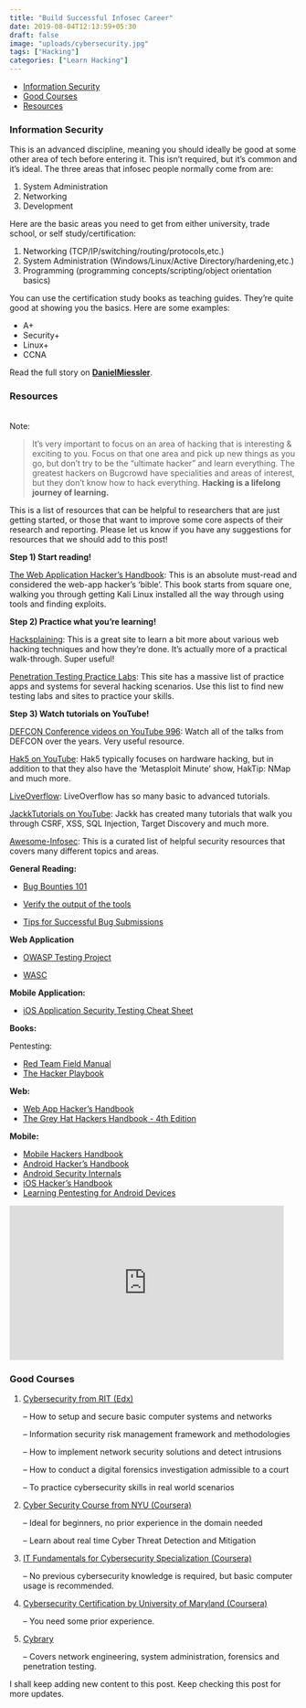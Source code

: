```yaml
---
title: "Build Successful Infosec Career"
date: 2019-08-04T12:13:59+05:30
draft: false
image: "uploads/cybersecurity.jpg"
tags: ["Hacking"]
categories: ["Learn Hacking"]
---
```


- [Information Security](#information-security)
- [Good Courses](#best-courses)
- [Resources](#resources)



### Information Security
This is an advanced discipline, meaning you should ideally be good at some other area of tech before entering it. This isn’t required, but it’s common and it’s ideal. The three areas that infosec people normally come from are:

1. System Administration
2. Networking
3. Development

Here are the basic areas you need to get from either university, trade school, or self study/certification:

1. Networking (TCP/IP/switching/routing/protocols,etc.)
2. System Administration (Windows/Linux/Active Directory/hardening,etc.)
3. Programming (programming concepts/scripting/object orientation basics)

You can use the certification study books as teaching guides. They’re quite good at showing you the basics. Here are some examples:

- A+
- Security+
- Linux+
- CCNA

Read the full story on **[DanielMiessler](http://danielmiessler.com/blog/build-successful-infosec-career/)**.

### Resources
<br>
Note:

> It’s very important to focus on an area of hacking that is interesting & exciting to you. Focus on that one area and pick up new things as you go, but don’t try to be the “ultimate hacker” and learn everything. The greatest hackers on Bugcrowd have specialities and areas of interest, but they don’t know how to hack everything.
<b>Hacking is a lifelong journey of learning.</b>

This is a list of resources that can be helpful to researchers that are just getting started, or those that want to improve some core aspects of their research and reporting. Please let us know if you have any suggestions for resources that we should add to this post!

<b>Step 1) Start reading!</b>

[The Web Application Hacker’s Handbook](https://portswigger.net/web-security): This is an absolute must-read and considered the web-app hacker’s ‘bible’. This book starts from square one, walking you through getting Kali Linux installed all the way through using tools and finding exploits.

<b>Step 2) Practice what you’re learning!</b>

[Hacksplaining](https://www.hacksplaining.com/exercises): This is a great site to learn a bit more about various web hacking techniques and how they’re done. It’s actually more of a practical walk-through. Super useful!

[Penetration Testing Practice Labs](http://www.amanhardikar.com/mindmaps/Practice.html): This site has a massive list of practice apps and systems for several hacking scenarios. Use this list to find new testing labs and sites to practice your skills.

<b>Step 3) Watch tutorials on YouTube!</b>

[DEFCON Conference videos on YouTube 996](https://www.youtube.com/user/DEFCONConference/videos):
Watch all of the talks from DEFCON over the years. Very useful resource.

[Hak5 on YouTube](https://www.youtube.com/user/Hak5Darren/playlists):
Hak5 typically focuses on hardware hacking, but in addition to that they also have the ‘Metasploit Minute’ show, HakTip: NMap and much more.

[LiveOverflow](https://www.youtube.com/channel/UClcE-kVhqyiHCcjYwcpfj9w):
LiveOverflow has so many basic to advanced tutorials.

[JackkTutorials on YouTube](https://www.youtube.com/user/JackkTutorials/videos):
Jackk has created many tutorials that walk you through CSRF, XSS, SQL Injection, Target Discovery and much more.

[Awesome-Infosec](https://github.com/onlurking/awesome-infosec):
This is a curated list of helpful security resources that covers many different topics and areas.

<b>General Reading:</b>

- [Bug Bounties 101](https://whitton.io/articles/bug-bounties-101-getting-started/)

- [Verify the output of the tools ](https://sites.google.com/site/bughunteruniversity/improve/verify-the-output-of-the-tools)

- [Tips for Successful Bug Submissions ](https://forum.bugcrowd.com/t/tips-for-successful-bug-submissions/428)

<b>Web Application</b>

- [OWASP Testing Project ](https://www.owasp.org/index.php/OWASP_Testing_Project)

- [WASC](http://www.webappsec.org/)

<b>Mobile Application:</b>

- [iOS Application Security Testing Cheat Sheet](https://www.owasp.org/index.php/IOS_Application_Security_Testing_Cheat_Sheet)

<b>Books:</b>

Pentesting:

- [Red Team Field Manual](https://www.amazon.com/Rtfm-Red-Team-Field-Manual/dp/1494295504)
- [The Hacker Playbook](https://www.amazon.com/Hacker-Playbook-Practical-Penetration-Testing/dp/1494932636)

<b>Web:</b>

- [Web App Hacker’s Handbook](https://portswigger.net/web-security)
- [The Grey Hat Hackers Handbook - 4th Edition](https://www.amazon.com/Hacking-Ethical-Hackers-Handbook-Edition/dp/0071832386)

<b>Mobile:</b>

- [Mobile Hackers Handbook](https://www.amazon.com/The-Mobile-Application-Hackers-Handbook/dp/1118958500)
- [Android Hacker’s Handbook](https://www.amazon.com/Android-Hackers-Handbook-Joshua-Drake/dp/111860864X)
- [Android Security Internals](http://www.nostarch.com/androidsecurity)
- [iOS Hacker’s Handbook ](http://www.amazon.com/iOS-Hackers-Handbook-Charlie-Miller/dp/1118204123)
- [Learning Pentesting for Android Devices ](http://www.amazon.com/Learning-Pentesting-Android-Devices-Aditya/dp/1783288981/ref=sr_1_1?s=books&ie=UTF8&qid=1425402601&sr=1-1&keywords=mobile+pentesting)

<iframe width="480" height="270" src="https://www.youtube.com/embed/VtFuAH19Qz0" frameborder="0" allow="accelerometer; autoplay; encrypted-media; gyroscope; picture-in-picture" allowfullscreen></iframe>

### Good Courses

1. [Cybersecurity from RIT (Edx)](https://www.edx.org/micromasters/ritx-cybersecurity)

    – How to setup and secure basic computer systems and networks

    – Information security risk management framework and methodologies

    – How to implement network security solutions and detect intrusions

    – How to conduct a digital forensics investigation admissible to a court
    
    – To practice cybersecurity skills in real world scenarios

2. [Cyber Security Course from NYU (Coursera)](https://www.coursera.org/specializations/intro-cyber-security)
   
    – Ideal for beginners, no prior experience in the domain needed

    – Learn about real time Cyber Threat Detection and Mitigation

3. [IT Fundamentals for Cybersecurity Specialization (Coursera)](https://www.coursera.org/specializations/it-fundamentals-cybersecurity)
   
    – No previous cybersecurity knowledge is required, but basic computer usage is recommended.

4. [Cybersecurity Certification by University of Maryland (Coursera)](https://www.coursera.org/specializations/cyber-security)
  
    – You need some prior experience.

5. [Cybrary](https://www.cybrary.it/)

    – Covers network engineering, system administration, forensics and penetration testing.

I shall keep adding new content to this post. Keep checking this post for more updates.